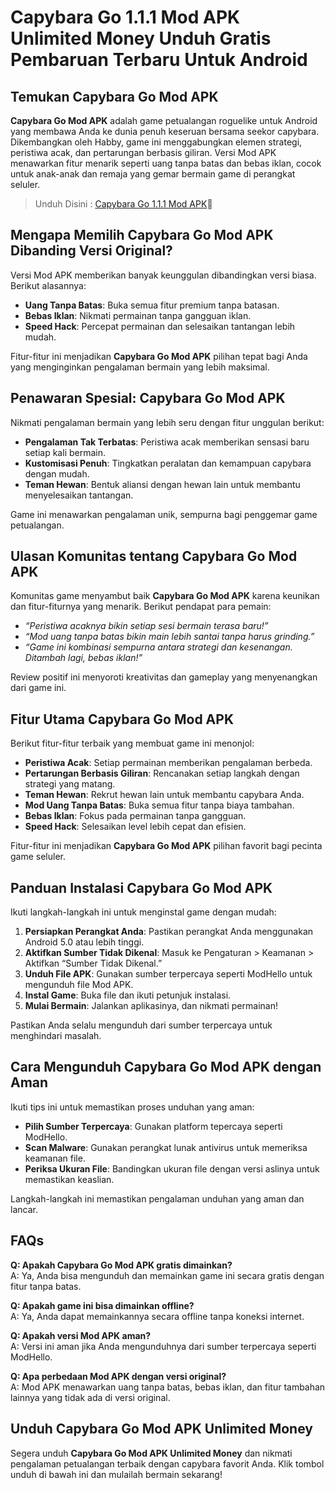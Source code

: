 # Capybara Go 1.1.1 Mod APK Unlimited Money Unduh Gratis Pembaruan Terbaru Untuk Android

## Temukan Capybara Go Mod APK  

**Capybara Go Mod APK** adalah game petualangan roguelike untuk Android yang membawa Anda ke dunia penuh keseruan bersama seekor capybara. Dikembangkan oleh Habby, game ini menggabungkan elemen strategi, peristiwa acak, dan pertarungan berbasis giliran. Versi Mod APK menawarkan fitur menarik seperti uang tanpa batas dan bebas iklan, cocok untuk anak-anak dan remaja yang gemar bermain game di perangkat seluler.  


>Unduh Disini : [Capybara Go 1.1.1 Mod APK](https://modhello.com/capybara-go/)🎉

## Mengapa Memilih Capybara Go Mod APK Dibanding Versi Original?  

Versi Mod APK memberikan banyak keunggulan dibandingkan versi biasa. Berikut alasannya:  

- **Uang Tanpa Batas**: Buka semua fitur premium tanpa batasan.  
- **Bebas Iklan**: Nikmati permainan tanpa gangguan iklan.  
- **Speed Hack**: Percepat permainan dan selesaikan tantangan lebih mudah.  

Fitur-fitur ini menjadikan **Capybara Go Mod APK** pilihan tepat bagi Anda yang menginginkan pengalaman bermain yang lebih maksimal.  

## Penawaran Spesial: Capybara Go Mod APK  

Nikmati pengalaman bermain yang lebih seru dengan fitur unggulan berikut:  

- **Pengalaman Tak Terbatas**: Peristiwa acak memberikan sensasi baru setiap kali bermain.  
- **Kustomisasi Penuh**: Tingkatkan peralatan dan kemampuan capybara dengan mudah.  
- **Teman Hewan**: Bentuk aliansi dengan hewan lain untuk membantu menyelesaikan tantangan.  

Game ini menawarkan pengalaman unik, sempurna bagi penggemar game petualangan.  

## Ulasan Komunitas tentang Capybara Go Mod APK  

Komunitas game menyambut baik **Capybara Go Mod APK** karena keunikan dan fitur-fiturnya yang menarik. Berikut pendapat para pemain:  

- *“Peristiwa acaknya bikin setiap sesi bermain terasa baru!”*  
- *“Mod uang tanpa batas bikin main lebih santai tanpa harus grinding.”*  
- *“Game ini kombinasi sempurna antara strategi dan kesenangan. Ditambah lagi, bebas iklan!”*  

Review positif ini menyoroti kreativitas dan gameplay yang menyenangkan dari game ini.  

## Fitur Utama Capybara Go Mod APK  

Berikut fitur-fitur terbaik yang membuat game ini menonjol:  

- **Peristiwa Acak**: Setiap permainan memberikan pengalaman berbeda.  
- **Pertarungan Berbasis Giliran**: Rencanakan setiap langkah dengan strategi yang matang.  
- **Teman Hewan**: Rekrut hewan lain untuk membantu capybara Anda.  
- **Mod Uang Tanpa Batas**: Buka semua fitur tanpa biaya tambahan.  
- **Bebas Iklan**: Fokus pada permainan tanpa gangguan.  
- **Speed Hack**: Selesaikan level lebih cepat dan efisien.  

Fitur-fitur ini menjadikan **Capybara Go Mod APK** pilihan favorit bagi pecinta game seluler.  

## Panduan Instalasi Capybara Go Mod APK  

Ikuti langkah-langkah ini untuk menginstal game dengan mudah:  

1. **Persiapkan Perangkat Anda**: Pastikan perangkat Anda menggunakan Android 5.0 atau lebih tinggi.  
2. **Aktifkan Sumber Tidak Dikenal**: Masuk ke Pengaturan > Keamanan > Aktifkan “Sumber Tidak Dikenal.”  
3. **Unduh File APK**: Gunakan sumber terpercaya seperti ModHello untuk mengunduh file Mod APK.  
4. **Instal Game**: Buka file dan ikuti petunjuk instalasi.  
5. **Mulai Bermain**: Jalankan aplikasinya, dan nikmati permainan!  

Pastikan Anda selalu mengunduh dari sumber terpercaya untuk menghindari masalah.  

## Cara Mengunduh Capybara Go Mod APK dengan Aman  

Ikuti tips ini untuk memastikan proses unduhan yang aman:  

- **Pilih Sumber Terpercaya**: Gunakan platform tepercaya seperti ModHello.  
- **Scan Malware**: Gunakan perangkat lunak antivirus untuk memeriksa keamanan file.  
- **Periksa Ukuran File**: Bandingkan ukuran file dengan versi aslinya untuk memastikan keaslian.  

Langkah-langkah ini memastikan pengalaman unduhan yang aman dan lancar.  

## FAQs  

**Q: Apakah Capybara Go Mod APK gratis dimainkan?**  
A: Ya, Anda bisa mengunduh dan memainkan game ini secara gratis dengan fitur tanpa batas.  

**Q: Apakah game ini bisa dimainkan offline?**  
A: Ya, Anda dapat memainkannya secara offline tanpa koneksi internet.  

**Q: Apakah versi Mod APK aman?**  
A: Versi ini aman jika Anda mengunduhnya dari sumber terpercaya seperti ModHello.  

**Q: Apa perbedaan Mod APK dengan versi original?**  
A: Mod APK menawarkan uang tanpa batas, bebas iklan, dan fitur tambahan lainnya yang tidak ada di versi original.  

## Unduh Capybara Go Mod APK Unlimited Money  

Segera unduh **Capybara Go Mod APK Unlimited Money** dan nikmati pengalaman petualangan terbaik dengan capybara favorit Anda. Klik tombol unduh di bawah ini dan mulailah bermain sekarang!  
